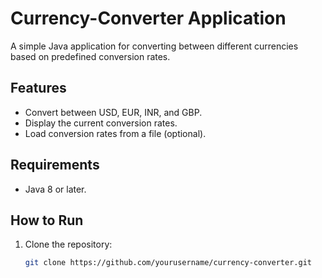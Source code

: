 # Currency-Converter Application

A simple Java application for converting between different currencies based on predefined conversion rates.

## Features

- Convert between USD, EUR, INR, and GBP.
- Display the current conversion rates.
- Load conversion rates from a file (optional).

## Requirements

- Java 8 or later.

## How to Run

1. Clone the repository:
   ```bash
   git clone https://github.com/yourusername/currency-converter.git
